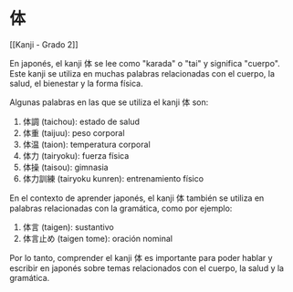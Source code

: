 # 体

[[Kanji - Grado 2]]

En japonés, el kanji 体 se lee como "karada" o "tai" y significa "cuerpo". Este kanji se utiliza en muchas palabras relacionadas con el cuerpo, la salud, el bienestar y la forma física.

Algunas palabras en las que se utiliza el kanji 体 son:

1. 体調 (taichou): estado de salud
2. 体重 (taijuu): peso corporal
3. 体温 (taion): temperatura corporal
4. 体力 (tairyoku): fuerza física
5. 体操 (taisou): gimnasia
6. 体力訓練 (tairyoku kunren): entrenamiento físico

En el contexto de aprender japonés, el kanji 体 también se utiliza en palabras relacionadas con la gramática, como por ejemplo:

1. 体言 (taigen): sustantivo
2. 体言止め (taigen tome): oración nominal

Por lo tanto, comprender el kanji 体 es importante para poder hablar y escribir en japonés sobre temas relacionados con el cuerpo, la salud y la gramática.
